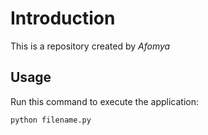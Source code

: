 # Introduction


This is a repository created by *Afomya*


## Usage


Run this command to execute the application:


`python filename.py`

 

```
